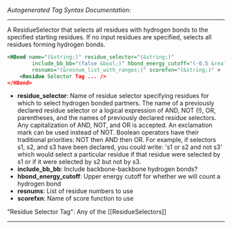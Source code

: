 <!-- THIS IS AN AUTOGENERATED FILE: Don't edit it directly, instead change the schema definition in the code itself. -->

_Autogenerated Tag Syntax Documentation:_

---
A ResidueSelector that selects all residues with hydrogen bonds to the specified starting residues. If no input residues are specified, selects all residues forming hydrogen bonds.

```xml
<HBond name="(&string;)" residue_selector="(&string;)"
        include_bb_bb="(false &bool;)" hbond_energy_cutoff="(-0.5 &real;)"
        resnums="(&resnum_list_with_ranges;)" scorefxn="(&string;)" >
    <Residue Selector Tag ... />
</HBond>
```

-   **residue_selector**: Name of residue selector specifying residues for which to select hydrogen bonded partners. The name of a previously declared residue selector or a logical expression of AND, NOT (!), OR, parentheses, and the names of previously declared residue selectors. Any capitalization of AND, NOT, and OR is accepted. An exclamation mark can be used instead of NOT. Boolean operators have their traditional priorities: NOT then AND then OR. For example, if selectors s1, s2, and s3 have been declared, you could write: 's1 or s2 and not s3' which would select a particular residue if that residue were selected by s1 or if it were selected by s2 but not by s3.
-   **include_bb_bb**: Include backbone-backbone hydrogen bonds?
-   **hbond_energy_cutoff**: Upper energy cutoff for whether we will count a hydrogen bond
-   **resnums**: List of residue numbers to use
-   **scorefxn**: Name of score function to use


"Residue Selector Tag": Any of the [[ResidueSelectors]]

---
